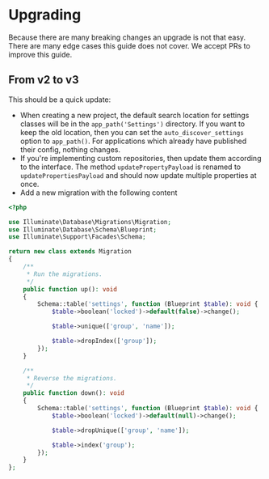 # Upgrading

Because there are many breaking changes an upgrade is not that easy. There are many edge cases this guide does not cover. We accept PRs to improve this guide.

## From v2 to v3

This should be a quick update:

- When creating a new project, the default search location for settings classes will be in the `app_path('Settings')` directory. If you want to keep the old location, then you can set the `auto_discover_settings` option to `app_path()`. For applications which already have published their config, nothing changes.
- If you're implementing custom repositories, then update them according to the interface. The method `updatePropertyPayload` is renamed to `updatePropertiesPayload` and should now update multiple properties at once.
- Add a new migration with the following content

```php
<?php

use Illuminate\Database\Migrations\Migration;
use Illuminate\Database\Schema\Blueprint;
use Illuminate\Support\Facades\Schema;

return new class extends Migration
{
    /**
     * Run the migrations.
     */
    public function up(): void
    {
        Schema::table('settings', function (Blueprint $table): void {
            $table->boolean('locked')->default(false)->change();

            $table->unique(['group', 'name']);

            $table->dropIndex(['group']);
        });
    }

    /**
     * Reverse the migrations.
     */
    public function down(): void
    {
        Schema::table('settings', function (Blueprint $table): void {
            $table->boolean('locked')->default(null)->change();

            $table->dropUnique(['group', 'name']);

            $table->index('group');
        });
    }
};
```
